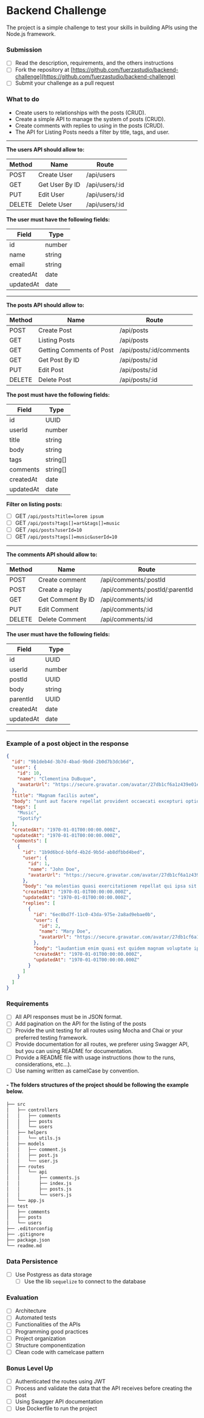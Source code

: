 # Backend Challenge

The project is a simple challenge to test your skills in building APIs using the Node.js framework.

### Submission

- [ ] Read the description, requirements, and the others instructions
- [ ] Fork the repository at [https://github.com/fuerzastudio/backend-challenge](https://github.com/fuerzastudio/backend-challenge)
- [ ] Submit your challenge as a pull request

### What to do

- Create users to relationships with the posts (CRUD).
- Create a simple API to manage the system of posts (CRUD).
- Create comments with replies to using in the posts (CRUD).
- The API for Listing Posts needs a filter by title, tags, and user.

---

**The users API should allow to:**

| Method | Name | Route |
| ------ | ------ | ------ |
| POST | Create User | /api/users |
| GET | Get User By ID | /api/users/:id |
| PUT | Edit User | /api/users/:id |
| DELETE | Delete User | /api/users/:id |

**The user must have the following fields:**

| Field | Type |
| ------ | ------ |
| id | number |
| name | string |
| email | string |
| createdAt | date |
| updatedAt | date |

---

**The posts API should allow to:**

| Method | Name | Route |
| ------ | ------ | ------ |
| POST | Create Post | /api/posts |
| GET | Listing Posts | /api/posts |
| GET | Getting Comments of Post | /api/posts/:id/comments |
| GET | Get Post By ID | /api/posts/:id |
| PUT | Edit Post | /api/posts/:id |
| DELETE | Delete Post | /api/posts/:id |

**The post must have the following fields:**

| Field | Type |
| ------ | ------ |
| id | UUID |
| userId | number |
| title | string |
| body | string |
| tags | string[] |
| comments | string[] |
| createdAt | date |
| updatedAt | date |

**Filter on listing posts:**

- [ ]  GET `/api/posts?title=lorem ipsum`
- [ ]  GET `/api/posts?tags[]=art&tags[]=music`
- [ ]  GET `/api/posts?userId=10`
- [ ]  GET `/api/posts?tags[]=music&userId=10`

---

**The comments API should allow to:**

| Method | Name | Route |
| ------ | ------ | ------ |
| POST | Create comment | /api/comments/:postId |
| POST | Create a replay | /api/comments/:postId/:parentId |
| GET | Get Comment By ID | /api/comments/:id |
| PUT | Edit Comment | /api/comments/:id |
| DELETE | Delete Comment | /api/comments/:id |

**The user must have the following fields:**

| Field | Type |
| ------ | ------ |
| id | UUID |
| userId | number |
| postId | UUID |
| body | string |
| parentId | UUID |
| createdAt | date |
| updatedAt | date |

---

### Example of a post object in the response

```json
{
  "id": "9b1deb4d-3b7d-4bad-9bdd-2b0d7b3dcb6d",
  "user": {
    "id": 10,
    "name": "Clementina DuBuque",
    "avatarUrl": "https://secure.gravatar.com/avatar/27db1cf6a1z439e01ecf161533a4fcd9?s=50&d=mm&r=g"
  },
  "title": "Magnam facilis autem",
  "body": "sunt aut facere repellat provident occaecati excepturi optio reprehenderit",
  "tags": [
    "Music",
    "Spotify"
  ],
  "createdAt": "1970-01-01T00:00:00.000Z",
  "updatedAt": "1970-01-01T00:00:00.000Z",
  "comments": [
    {
      "id": "1b9d6bcd-bbfd-4b2d-9b5d-ab8dfbbd4bed",
      "user": {
        "id": 1,
        "name": "John Doe",
        "avatarUrl": "https://secure.gravatar.com/avatar/27db1cf6a1z439e01ecf161533a4fcd9?s=50&d=mm&r=g"
      },
      "body": "ea molestias quasi exercitationem repellat qui ipsa sit aut",
      "createdAt": "1970-01-01T00:00:00.000Z",
      "updatedAt": "1970-01-01T00:00:00.000Z",
      "replies": [
        {
          "id": "6ec0bd7f-11c0-43da-975e-2a8ad9ebae0b",
          "user": {
            "id": 2,
            "name": "Mary Doe",
            "avatarUrl": "https://secure.gravatar.com/avatar/27db1cf6a1z439e01ecf161533a4fcd9?s=50&d=mm&r=g"
          },
          "body": "laudantium enim quasi est quidem magnam voluptate ipsam",
          "createdAt": "1970-01-01T00:00:00.000Z",
          "updatedAt": "1970-01-01T00:00:00.000Z"
        }
      ]
    }
  ]
}

```

### Requirements

- [ ] All API responses must be in JSON format.
- [ ] Add pagination on the API for the listing of the posts
- [ ] Provide the unit testing for all routes using Mocha and Chai or your preferred testing framework.
- [ ] Provide documentation for all routes, we preferer using Swagger API, but you can using README for documentation.
- [ ] Provide a README file with usage instructions (how to the runs, considerations, etc...).
- [ ] Use naming written as camelCase by convention.

#### - **The folders structures of the project should be following the example below.**

```sh
├── src
│   ├── controllers
│   │   ├── comments
│   │   ├── posts
│   │   └── users
│   ├── helpers
│   │   └── utils.js
│   ├── models
│   │   ├── comment.js
│   │   ├── post.js
│   │   └── user.js
│   ├── routes
│   │   └── api
│   │       ├── comments.js
│   │       ├── index.js
│   │       ├── posts.js
│   │       └── users.js
│   └── app.js
├── test
│   ├── comments
│   ├── posts
│   └── users
├── .editorconfig
├── .gitignore
├── package.json
└── readme.md
```

### Data Persistence

- [ ] Use Postgress as data storage
  - [ ] Use the lib `sequelize` to connect to the database

### Evaluation

- [ ] Architecture
- [ ] Automated tests
- [ ] Functionalities of the APIs
- [ ] Programming good practices
- [ ] Project organization
- [ ] Structure componentization
- [ ] Clean code with camelcase pattern

### Bonus Level Up

- [ ] Authenticated the routes using JWT
- [ ] Process and validate the data that the API receives before creating the post
- [ ] Using Swagger API documentation
- [ ] Use Dockerfile to run the project

